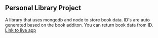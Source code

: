 ## Personal Library Project

A library that uses mongodb and node to store book data. ID's are auto generated based on the book additon. You can return book data from ID.  
[Link to live app](https://personal-library-123.glitch.me)
